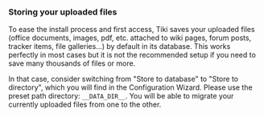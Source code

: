 ### Storing your uploaded files

To ease the install process and first access, Tiki saves your uploaded files (office documents, images, pdf, etc. attached to wiki pages, forum posts, tracker items, file galleries...) by default in its database. This works perfectly in most cases but it is not the recommended setup if you need to save many thousands of files or more.

In that case, consider switching from "Store to database" to "Store to directory", which you will find in the Configuration Wizard. Please use the preset path directory: `__DATA_DIR__`. You will be able to migrate your currently uploaded files from one to the other.
